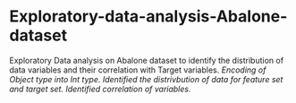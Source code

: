 # Exploratory-data-analysis-Abalone-dataset
Exploratory Data analysis on Abalone dataset to identify the distribution of data variables and their correlation with Target variables.
*Encoding of Object type into Int type.*
*Identified the distrivbution of data for feature set and target set.*
*Identified correlation of variables.*
